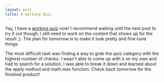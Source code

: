 ```yaml
---
layout: post
title: A working Quiz
---
```

Yay, I have a <a href='http://rachelmcquirk.com/projects/parttwoquiz/index.html'>working quiz</a> now! I recommend waiting until the next post to try it out though, I still need to work on the content that shows up for the result ;). The plan for tomorrow is to make it look pretty and fine-tune things.

The most difficult task was finding a way to grab the quiz category with the highest number of checks. I wasn't able to come up with it on my own and had to search for a solution. I was able to break it down and learned about the apply method and math.max function. Check back tomorrow for the finished product!
